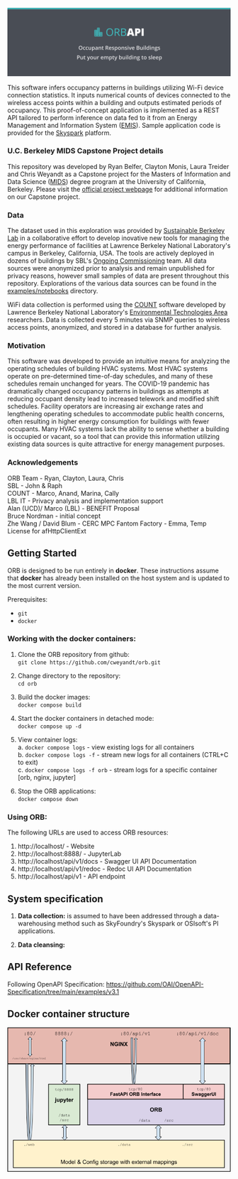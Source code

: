 ![Occupant Responsive Buildings](Documentation/assets/orb_title.png)

This software infers occupancy patterns in buildings utilizing Wi-Fi device connection statistics. It inputs numerical counts of devices connected to the wireless access points within a building and outputs estimated periods of occupancy. This proof-of-concept application is implemented as a REST API tailored to perform inference on data fed to it from an Energy Management and Information System ([EMIS](https://buildings.lbl.gov/emis/building-energy-information-systems)).  Sample application code is provided for the [Skyspark](https://skyfoundry.com/product) platform.

### U.C. Berkeley MIDS Capstone Project details
This repository was developed by Ryan Belfer, Clayton Monis, Laura Treider and Chris Weyandt as a Capstone project for the Masters of Information and Data Science ([MIDS](https://ischoolonline.berkeley.edu/data-science/)) degree program at the University of California, Berkeley. Please visit the [official project webpage](https://people.ischool.berkeley.edu/~ltreider/orbs/index.html) for additional information on our Capstone project. 

### Data
The dataset used in this exploration was provided by [Sustainable Berkeley Lab](https://sbl.lbl.gov/) in a collaborative effort to develop inovative new tools for managing the energy performance of facilities at Lawrence Berkeley National Laboratory's campus in Berkeley, California, USA. The tools are actively deployed in dozens of buildings by SBL's [Ongoing Commissioning](https://ocx.lbl.gov) team. All data sources were anonymized prior to analysis and remain unpublished for privacy reasons, however small samples of data are present throughout this repository. Explorations of the various data sources can be found in the [examples/notebooks](examples/notebooks) directory.

WiFi data collection is performed using the [COUNT](https://github.com/LBNL-ETA/COUNT) software developed by Lawrence Berkeley National Laboratory's [Environmental Technologies Area](https://eta.lbl.gov/) researchers. Data is collected every 5 minutes via SNMP queries to wireless access points, anonymized, and stored in a database for further analysis. 

### Motivation
This software was developed to provide an intuitive means for analyzing the operating schedules of building HVAC systems. Most HVAC systems operate on pre-determined time-of-day schedules, and many of these schedules remain unchanged for years. The COVID-19 pandemic has dramatically changed occupancy patterns in buildings as attempts at reducing occupant density lead to increased telework and modified shift schedules. Facility operators are increasing air exchange rates and lengthening operating schedules to accommodate public health concerns, often resulting in higher energy consumption for buildings with fewer occupants. Many HVAC systems lack the ability to sense whether a building is occupied or vacant, so a tool that can provide this information utilizing existing data sources is quite attractive for energy management purposes.

### Acknowledgements
ORB Team - Ryan, Clayton, Laura, Chris  
SBL - John & Raph  
COUNT - Marco, Anand, Marina, Cally  
LBL IT - Privacy analysis and implementation support  
Alan (UCD)/ Marco (LBL) - BENEFIT Proposal  
Bruce Nordman - initial concept   
Zhe Wang / David Blum - CERC MPC 
Fantom Factory - Emma, Temp License for afHttpClientExt  






## Getting Started
ORB is designed to be run entirely in **docker**. These instructions assume that **docker** has already been installed on the host system and is updated to the most current version.  

Prerequisites:
- `git`
- `docker`

### Working with the docker containers:
1. Clone the ORB repository from github:  
`git clone https://github.com/cweyandt/orb.git`

   
2. Change directory to the repository:  
`cd orb`
     

3. Build the docker images:  
`docker compose build`  

   
4. Start the docker containers in detached mode:  
`docker compose up -d`
   

5. View container logs:  
a. `docker compose logs`  - view existing logs for all containers  
b. `docker compose logs -f`  - stream new logs for all containers (CTRL+C to exit)  
c. `docker compose logs -f orb` - stream logs for a specific container [orb, nginx, jupyter]  


6. Stop the ORB applications:  
`docker compose down`

### Using ORB:
The following URLs are used to access ORB resources:
1. http://localhost/    -  Website
2. http://localhost:8888/    -   JupyterLab
3. http://localhost/api/v1/docs    -   Swagger UI API Documentation
4. http://localhost/api/v1/redoc   - Redoc UI API Documentation
5. http://localhost/api/v1  -   API endpoint


## System specification

1. **Data collection:** is assumed to have been addressed through a data-warehousing method such as SkyFoundry's Skyspark or OSIsoft's PI applications. 

2. **Data cleansing:**

## API Reference
Following OpenAPI Specification: https://github.com/OAI/OpenAPI-Specification/tree/main/examples/v3.1

## Docker container structure
![ORB Container Architecture](Documentation/assets/orb_containers.png "ORB Container Architecture")

